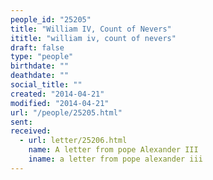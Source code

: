 ```yaml
---
people_id: "25205"
title: "William IV, Count of Nevers"
ititle: "william iv, count of nevers"
draft: false
type: "people"
birthdate: ""
deathdate: ""
social_title: ""
created: "2014-04-21"
modified: "2014-04-21"
url: "/people/25205.html"
sent:
received:
  - url: letter/25206.html
    name: A letter from pope Alexander III
    iname: a letter from pope alexander iii
---
```

